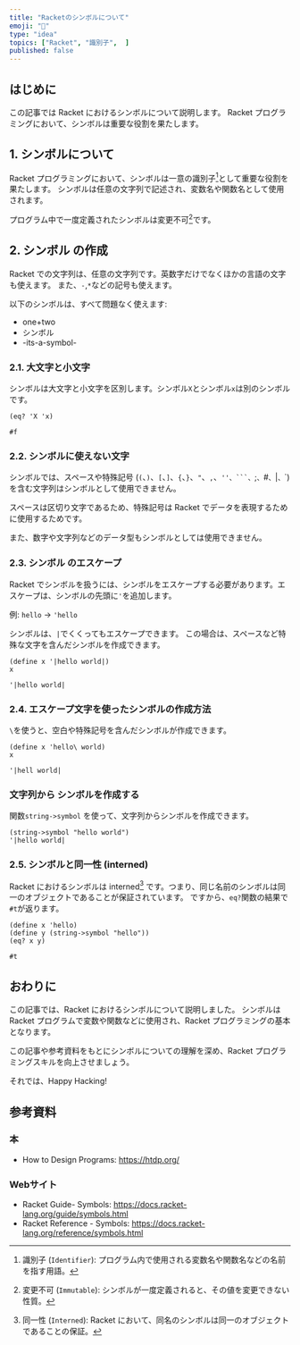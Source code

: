 ```yaml
---
title: "Racketのシンボルについて"
emoji: "🎾"
type: "idea"
topics: ["Racket", "識別子",  ]
published: false
---
```


## はじめに

この記事では Racket におけるシンボルについて説明します。
Racket プログラミングにおいて、シンボルは重要な役割を果たします。

## 1. シンボルについて

Racket プログラミングにおいて、シンボルは一意の識別子[^1]として重要な役割を果たします。
シンボルは任意の文字列で記述され、変数名や関数名として使用されます。

プログラム中で一度定義されたシンボルは変更不可[^2]です。

[^1]: 識別子 (`Identifier`): プログラム内で使用される変数名や関数名などの名前を指す用語。
[^2]: 変更不可 (`Immutable`): シンボルが一度定義されると、その値を変更できない性質。

## 2. シンボル の作成

Racket での文字列は、任意の文字列です。英数字だけでなくほかの言語の文字も使えます。
また、`-`,`*`などの記号も使えます。

以下のシンボルは、すべて問題なく使えます:

- one+two
- シンボル
- -its-a-symbol-

### 2.1. 大文字と小文字

シンボルは大文字と小文字を区別します。シンボル`X`とシンボル`x`は別のシンボルです。

```racket
(eq? 'X 'x)

#f
```

### 2.2. シンボルに使えない文字

シンボルでは、スペースや特殊記号 (`(`、`)`、`[`、`]`、`{`、`}`、`"`、`,`、`''、```、`;`、`#`、`|`、`\`)を含む文字列はシンボルとして使用できません。

スペースは区切り文字であるため、特殊記号は Racket でデータを表現するために使用するためです。

また、数字や文字列などのデータ型もシンボルとしては使用できません。

### 2.3. シンボル のエスケープ

Racket でシンボルを扱うには、シンボルをエスケープする必要があります。エスケープは、シンボルの先頭に`'`を追加します。

例:
`hello`  → `'hello`

シンボルは、`|`でくくってもエスケープできます。
この場合は、スペースなど特殊な文字を含んだシンボルを作成できます。

```racket
(define x '|hello world|)
x

'|hello world|
```

### 2.4. エスケープ文字を使ったシンボルの作成方法

`\`を使うと、空白や特殊記号を含んだシンボルが作成できます。

```racket
(define x 'hello\ world)
x

'|hell world|
```

### 文字列から シンボルを作成する

関数`string->symbol` を使って、文字列からシンボルを作成できます。

```racket
(string->symbol "hello world")
'|hello world|
```

### 2.5. シンボルと同一性 (interned)

Racket におけるシンボルは interned[^3] です。つまり、同じ名前のシンボルは同一のオブジェクトであることが保証されています。
ですから、`eq?`関数の結果で`#t`が返ります。

```racket
(define x 'hello)
(define y (string->symbol "hello"))
(eq? x y)

#t
```

[^3]: 同一性 (`Interned`): Racket において、同名のシンボルは同一のオブジェクトであることの保証。

## おわりに

この記事では、Racket におけるシンボルについて説明しました。
シンボルは Racket プログラムで変数や関数などに使用され、Racket プログラミングの基本となります。

この記事や参考資料をもとにシンボルについての理解を深め、Racket プログラミングスキルを向上させましょう。

それでは、Happy Hacking!

## 参考資料

### 本

- How to Design Programs: <https://htdp.org/>

### Webサイト

- Racket Guide- Symbols: <https://docs.racket-lang.org/guide/symbols.html>
- Racket Reference - Symbols: <https://docs.racket-lang.org/reference/symbols.html>
